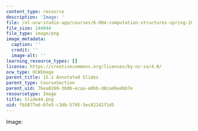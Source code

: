```yaml
---
content_type: resource
description: 'Image: '
file: /ol-ocw-studio-app/courses/6-004-computation-structures-spring-2017/fb5877e66fe5c3db57955ec82142f1d5_Slide44.png
file_size: 144944
file_type: image/png
image_metadata:
  caption: ''
  credit: ''
  image-alt: ''
learning_resource_types: []
license: https://creativecommons.org/licenses/by-nc-sa/4.0/
ocw_type: OCWImage
parent_title: 15.1 Annotated Slides
parent_type: CourseSection
parent_uid: 76ea0269-3b06-ecaa-e0bb-d8ca4be4bb7e
resourcetype: Image
title: Slide44.png
uid: fb5877e6-6fe5-c3db-5795-5ec82142f1d5
---
```

Image: 